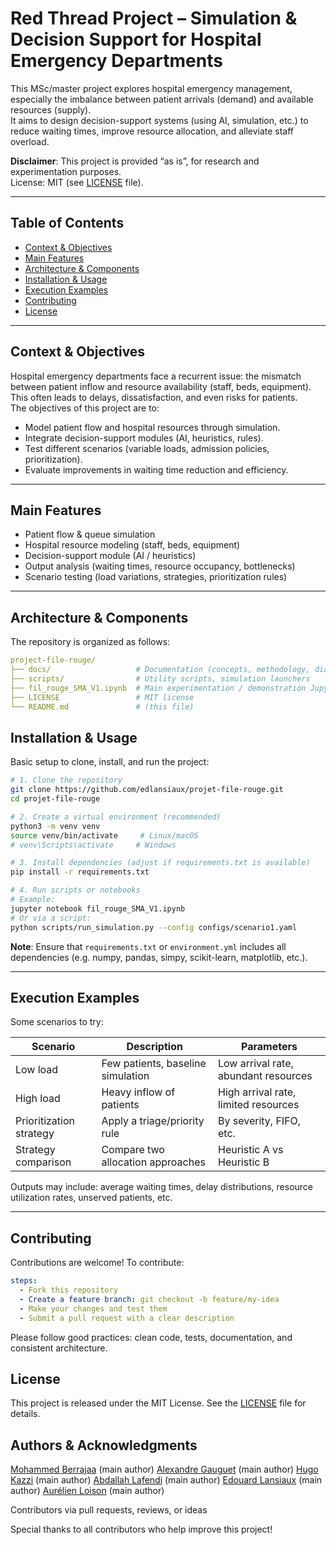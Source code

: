 # Red Thread Project – Simulation & Decision Support for Hospital Emergency Departments

This MSc/master project explores hospital emergency management, especially the imbalance between patient arrivals (demand) and available resources (supply).  
It aims to design decision-support systems (using AI, simulation, etc.) to reduce waiting times, improve resource allocation, and alleviate staff overload.

**Disclaimer**: This project is provided “as is”, for research and experimentation purposes.  
License: MIT (see [LICENSE](#license) file).

---

## Table of Contents

- [Context & Objectives](#context--objectives)  
- [Main Features](#main-features)  
- [Architecture & Components](#architecture--components)  
- [Installation & Usage](#installation--usage)  
- [Execution Examples](#execution-examples)  
- [Contributing](#contributing)  
- [License](#license)  

---

## Context & Objectives

Hospital emergency departments face a recurrent issue: the mismatch between patient inflow and resource availability (staff, beds, equipment).  
This often leads to delays, dissatisfaction, and even risks for patients.  
The objectives of this project are to:

- Model patient flow and hospital resources through simulation.  
- Integrate decision-support modules (AI, heuristics, rules).  
- Test different scenarios (variable loads, admission policies, prioritization).  
- Evaluate improvements in waiting time reduction and efficiency.  

---

## Main Features

- Patient flow & queue simulation  
- Hospital resource modeling (staff, beds, equipment)  
- Decision-support module (AI / heuristics)  
- Output analysis (waiting times, resource occupancy, bottlenecks)  
- Scenario testing (load variations, strategies, prioritization rules)  

---

## Architecture & Components

The repository is organized as follows:

```yaml
project-file-rouge/
├── docs/                   # Documentation (concepts, methodology, diagrams)
├── scripts/                # Utility scripts, simulation launchers
├── fil_rouge_SMA_V1.ipynb  # Main experimentation / demonstration Jupyter notebook
├── LICENSE                 # MIT license
└── README.md               # (this file)
```
## Installation & Usage

Basic setup to clone, install, and run the project:

```sh
# 1. Clone the repository
git clone https://github.com/edlansiaux/projet-file-rouge.git
cd projet-file-rouge

# 2. Create a virtual environment (recommended)
python3 -m venv venv
source venv/bin/activate     # Linux/macOS
# venv\Scripts\activate     # Windows

# 3. Install dependencies (adjust if requirements.txt is available)
pip install -r requirements.txt

# 4. Run scripts or notebooks
# Example:
jupyter notebook fil_rouge_SMA_V1.ipynb
# Or via a script:
python scripts/run_simulation.py --config configs/scenario1.yaml
```

**Note**: Ensure that `requirements.txt` or `environment.yml` includes all dependencies (e.g. numpy, pandas, simpy, scikit-learn, matplotlib, etc.).

---

## Execution Examples

Some scenarios to try:

| Scenario                | Description                       | Parameters                           |
|-------------------------|-----------------------------------|--------------------------------------|
| Low load                | Few patients, baseline simulation | Low arrival rate, abundant resources |
| High load               | Heavy inflow of patients          | High arrival rate, limited resources |
| Prioritization strategy | Apply a triage/priority rule      | By severity, FIFO, etc.              |
| Strategy comparison     | Compare two allocation approaches | Heuristic A vs Heuristic B           |

Outputs may include: average waiting times, delay distributions, resource utilization rates, unserved patients, etc.

---

## Contributing 

Contributions are welcome! To contribute:

```yaml
steps:
  - Fork this repository
  - Create a feature branch: git checkout -b feature/my-idea
  - Make your changes and test them
  - Submit a pull request with a clear description
```

Please follow good practices: clean code, tests, documentation, and consistent architecture.

## License

This project is released under the MIT License. See the [LICENSE](#license) file for details.

## Authors & Acknowledgments

[Mohammed Berrajaa](https://github.com/medberrajaa) (main author)
[Alexandre Gauguet](https://github.com/GAUGUET) (main author)
[Hugo Kazzi]() (main author)
[Abdallah Lafendi]() (main author)
[Edouard Lansiaux](https://github/edlansiaux) (main author)
[Aurélien Loison](https://github.com/lsnaurelien) (main author)

Contributors via pull requests, reviews, or ideas

Special thanks to all contributors who help improve this project!



